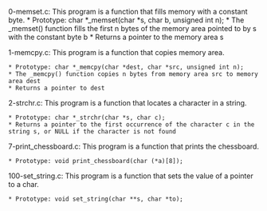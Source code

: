 0-memset.c: This program is a function that fills memory with a constant byte.
	* Prototype: char *_memset(char *s, char b, unsigned int n);
	* The _memset() function fills the first n bytes of the memory area pointed to by s with the constant byte b
	* Returns a pointer to the memory area s

1-memcpy.c: This program is a function that copies memory area.

	* Prototype: char *_memcpy(char *dest, char *src, unsigned int n);
	* The _memcpy() function copies n bytes from memory area src to memory area dest
	* Returns a pointer to dest

2-strchr.c: This program is a function that locates a character in a string.

	* Prototype: char *_strchr(char *s, char c);
	* Returns a pointer to the first occurrence of the character c in the string s, or NULL if the character is not found

7-print_chessboard.c: This program is a function that prints the chessboard.

	* Prototype: void print_chessboard(char (*a)[8]);

100-set_string.c: This program is a function that sets the value of a pointer to a char.

	* Prototype: void set_string(char **s, char *to);

